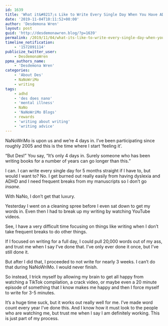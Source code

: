 ```yaml
---
id: 1639
title: 'What it&#8217;s Like to Write Every Single Day When You Have ADHD'
date: '2019-11-04T10:11:52+00:00'
author: 'Desdemona Wren'
layout: post
guid: 'http://desdemonawren.blog/?p=1639'
permalink: /2019/11/04/what-its-like-to-write-every-single-day-when-you-have-adhd/
timeline_notification:
    - '1572891114'
publicize_twitter_user:
    - DesdemonaWren
ppma_authors_name:
    - 'Desdemona Wren'
categories:
    - 'About Des'
    - NaNoWriMo
    - writing
tags:
    - adhd
    - 'des does nano'
    - 'mental illness'
    - NaNo
    - 'NaNoWriMo Blogs'
    - rewards
    - 'writing about writing'
    - 'writing advice'
---
```


NaNoWriMo is upon us and we’re 4 days in. I’ve been participating since roughly 2005 and this is the time where I start ‘feeling it’.

“But Des!” You say, “It’s only 4 days in. Surely someone who has been writing books for a number of years can go longer than this.”

I can. I can write every single day for 5 months straight if I have to, but would I want to? No. I get burned out really easily from having dyslexia and ADHD and I need frequent breaks from my manuscripts so I don’t go *insane*.

With NaNo, I don’t get that luxury.

Yesterday I went on a cleaning spree before I even sat down to get my words in. Even then I had to break up my writing by watching YouTube videos.

See, I have a very difficult time focusing on things like writing when I don’t take frequent breaks to do other things.

If I focused on writing for a full day, I could pull 20,000 words out of my ass, and trust me when I say I’ve done that. I’ve only ever done it once, but I’ve still done it.

But after I did that, I proceeded to not write for nearly 3 weeks. I can’t do that during NaNoWriMo. I would never finish.

So instead, I trick myself by allowing my brain to get all happy from watching a TikTok compilation, a crack video, or maybe even a 20 minute episode of something that I know makes me happy and then I force myself to write for 3-5 minutes.

It’s a huge time suck, but it works out really well for me. I’ve made word count every year I’ve done this. And I know how it must look to the people who are watching me, but trust me when I say I am definitely working. This is just part of my process.